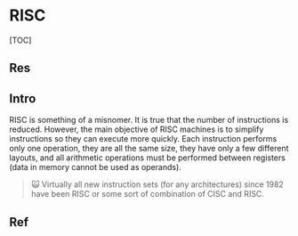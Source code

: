 # RISC

[TOC]



## Res


## Intro
RISC is something of a misnomer. It is true that the number of instructions is reduced. However, the main objective of RISC machines is to simplify instructions so they can execute more quickly. Each instruction performs only one operation, they are all the same size, they have only a few different layouts, and all arithmetic operations must be performed between registers (data in memory cannot be used as operands). 

> 🙀 Virtually all new instruction sets (for any architectures) since 1982 have been RISC or some sort of combination of CISC and RISC.


## Ref

